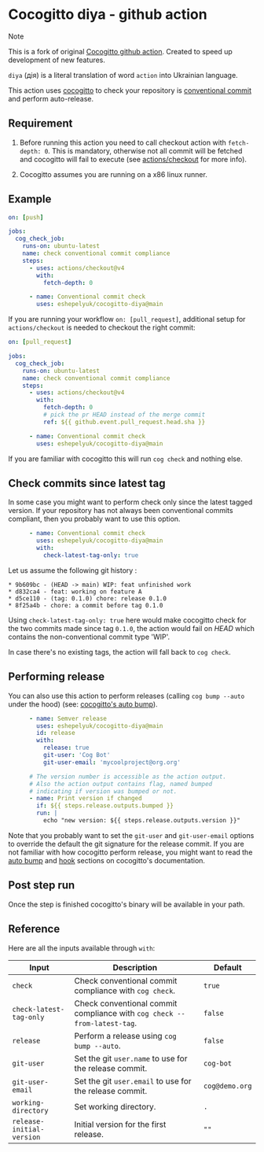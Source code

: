 # Cocogitto diya - github action

> [!NOTE]  
> This is a fork of original [Cocogitto github action](https://github.com/cocogitto/cocogitto-action).
> Created to speed up development of new features.
>
> `diya` (дія) is a literal translation of word `action` into Ukrainian language. 

This action uses [cocogitto](https://github.com/cocogitto/cocogitto) to check 
your repository is [conventional commit](https://conventionalcommits.org/) and perform auto-release.

## Requirement

1. Before running this action you need to call checkout action with `fetch-depth: 0`. This is mandatory, otherwise not all commit 
will be fetched and cocogitto will fail to execute (see [actions/checkout](https://github.com/actions/checkout#checkout-v4) for more info).

2. Cocogitto assumes you are running on a x86 linux runner.

## Example 

```yaml
on: [push]

jobs:
  cog_check_job:
    runs-on: ubuntu-latest
    name: check conventional commit compliance
    steps:
      - uses: actions/checkout@v4
        with:
          fetch-depth: 0

      - name: Conventional commit check
        uses: eshepelyuk/cocogitto-diya@main
```

If you are running your workflow `on: [pull_request]`,
additional setup for `actions/checkout` is needed to checkout the right commit:

```yaml
on: [pull_request]

jobs:
  cog_check_job:
    runs-on: ubuntu-latest
    name: check conventional commit compliance
    steps:
      - uses: actions/checkout@v4
        with:
          fetch-depth: 0
          # pick the pr HEAD instead of the merge commit
          ref: ${{ github.event.pull_request.head.sha }}

      - name: Conventional commit check
        uses: eshepelyuk/cocogitto-diya@main
```

If you are familiar with cocogitto this will run `cog check` and nothing else.

## Check commits since latest tag 

In some case you might want to perform check only since the latest tagged version.
If your repository has not always been conventional commits compliant,
then you probably want to use this option. 

```yaml
      - name: Conventional commit check
        uses: eshepelyuk/cocogitto-diya@main
        with:
          check-latest-tag-only: true
```

Let us assume the following git history : 

```
* 9b609bc - (HEAD -> main) WIP: feat unfinished work
* d832ca4 - feat: working on feature A
* d5ce110 - (tag: 0.1.0) chore: release 0.1.0
* 8f25a4b - chore: a commit before tag 0.1.0
```

Using `check-latest-tag-only: true` here would make cocogitto check for the two commits made since
tag `0.1.0`, the action would fail on *HEAD* which contains the non-conventional commit
type 'WIP'.

In case there's no existing tags, the action will fall back to `cog check`.

## Performing release

You can also use this action to perform releases (calling `cog bump --auto` under the hood) 
(see: [cocogitto's auto bump](https://github.com/cocogitto/cocogitto#auto-bump)).

```yaml
      - name: Semver release
        uses: eshepelyuk/cocogitto-diya@main
        id: release
        with:
          release: true
          git-user: 'Cog Bot'
          git-user-email: 'mycoolproject@org.org'

      # The version number is accessible as the action output.
      # Also the action output contains flag, named bumped
      # indicating if version was bumped or not.
      - name: Print version if changed
        if: ${{ steps.release.outputs.bumped }}
        run: |
          echo "new version: ${{ steps.release.outputs.version }}"
```

Note that you probably want to set the `git-user` and `git-user-email` options to override the default the git signature for the release commit. 
If you are not familiar with how cocogitto perform release, you might want to read the [auto bump](https://github.com/cocogitto/cocogitto#auto-bump)
and [hook](https://github.com/cocogitto/cocogitto#auto-bump) sections on cocogitto's documentation.

## Post step run

Once the step is finished cocogitto's binary will be available in your path.

##  Reference 

Here are all the inputs available through `with`:

| Input                         | Description                                                                | Default            |
| -------------------           | -------------------------------------------------------------------------- | ------------------ |
| `check`                       | Check conventional commit compliance with `cog check`.                     | `true`             |
| `check-latest-tag-only`       | Check conventional commit compliance with `cog check --from-latest-tag`.   | `false`            |
| `release`                     | Perform a release using `cog bump --auto`.                                 | `false`            |
| `git-user`                    | Set the git `user.name` to use for the release commit.                     | `cog-bot`          |
| `git-user-email`              | Set the git `user.email` to use for the release commit.                    | `cog@demo.org`     |
| `working-directory`           | Set working directory.                                                     | `.`                |
| `release-initial-version`     | Initial version for the first release.                                     | `""`               |
